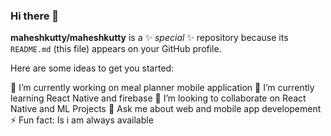 ### Hi there 👋


**maheshkutty/maheshkutty** is a ✨ _special_ ✨ repository because its `README.md` (this file) appears on your GitHub profile.

Here are some ideas to get you started:

🔭 I’m currently working on meal planner mobile application
🌱 I’m currently learning React Native and firebase
👯 I’m looking to collaborate on React Native and ML Projects
💬 Ask me about web and mobile app developement
⚡ Fun fact: Is i am always available
